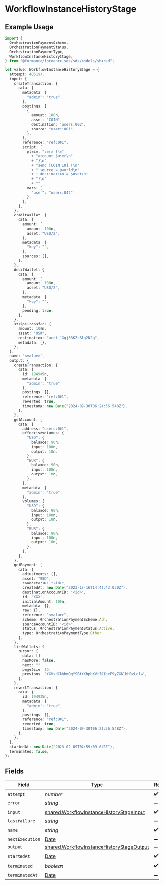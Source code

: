 # WorkflowInstanceHistoryStage

## Example Usage

```typescript
import {
  OrchestrationPaymentScheme,
  OrchestrationPaymentStatus,
  OrchestrationPaymentType,
  WorkflowInstanceHistoryStage,
} from "@formance/formance-sdk/sdk/models/shared";

let value: WorkflowInstanceHistoryStage = {
  attempt: 405193,
  input: {
    createTransaction: {
      data: {
        metadata: {
          "admin": "true",
        },
        postings: [
          {
            amount: 100n,
            asset: "COIN",
            destination: "users:002",
            source: "users:001",
          },
        ],
        reference: "ref:001",
        script: {
          plain: "vars {\n"
            + "account $user\n"
            + "}\n"
            + "send [COIN 10] (\n"
            + "	source = @world\n"
            + "	destination = $user\n"
            + ")\n"
            + "",
          vars: {
            "user": "users:042",
          },
        },
      },
    },
    creditWallet: {
      data: {
        amount: {
          amount: 100n,
          asset: "USD/2",
        },
        metadata: {
          "key": "",
        },
        sources: [],
      },
    },
    debitWallet: {
      data: {
        amount: {
          amount: 100n,
          asset: "USD/2",
        },
        metadata: {
          "key": "",
        },
        pending: true,
      },
    },
    stripeTransfer: {
      amount: 100n,
      asset: "USD",
      destination: "acct_1Gqj58KZcSIg2N2q",
      metadata: {},
    },
  },
  name: "<value>",
  output: {
    createTransaction: {
      data: {
        id: 194985n,
        metadata: {
          "admin": "true",
        },
        postings: [],
        reference: "ref:001",
        reverted: true,
        timestamp: new Date("2024-09-30T06:28:56.548Z"),
      },
    },
    getAccount: {
      data: {
        address: "users:001",
        effectiveVolumes: {
          "USD": {
            balance: 90n,
            input: 100n,
            output: 10n,
          },
          "EUR": {
            balance: 90n,
            input: 100n,
            output: 10n,
          },
        },
        metadata: {
          "admin": "true",
        },
        volumes: {
          "USD": {
            balance: 90n,
            input: 100n,
            output: 10n,
          },
          "EUR": {
            balance: 90n,
            input: 100n,
            output: 10n,
          },
        },
      },
    },
    getPayment: {
      data: {
        adjustments: [],
        asset: "USD",
        connectorID: "<id>",
        createdAt: new Date("2023-12-16T14:43:43.030Z"),
        destinationAccountID: "<id>",
        id: "XXX",
        initialAmount: 100n,
        metadata: {},
        raw: {},
        reference: "<value>",
        scheme: OrchestrationPaymentScheme.Ach,
        sourceAccountID: "<id>",
        status: OrchestrationPaymentStatus.Active,
        type: OrchestrationPaymentType.Other,
      },
    },
    listWallets: {
      cursor: {
        data: [],
        hasMore: false,
        next: "",
        pageSize: 15,
        previous: "YXVsdCBhbmQgYSBtYXhpbXVtIG1heF9yZXN1bHRzLol=",
      },
    },
    revertTransaction: {
      data: {
        id: 194985n,
        metadata: {
          "admin": "true",
        },
        postings: [],
        reference: "ref:001",
        reverted: true,
        timestamp: new Date("2024-09-30T06:28:56.548Z"),
      },
    },
  },
  startedAt: new Date("2023-02-09T04:59:09.612Z"),
  terminated: false,
};
```

## Fields

| Field                                                                                                         | Type                                                                                                          | Required                                                                                                      | Description                                                                                                   |
| ------------------------------------------------------------------------------------------------------------- | ------------------------------------------------------------------------------------------------------------- | ------------------------------------------------------------------------------------------------------------- | ------------------------------------------------------------------------------------------------------------- |
| `attempt`                                                                                                     | *number*                                                                                                      | :heavy_check_mark:                                                                                            | N/A                                                                                                           |
| `error`                                                                                                       | *string*                                                                                                      | :heavy_minus_sign:                                                                                            | N/A                                                                                                           |
| `input`                                                                                                       | [shared.WorkflowInstanceHistoryStageInput](../../../sdk/models/shared/workflowinstancehistorystageinput.md)   | :heavy_check_mark:                                                                                            | N/A                                                                                                           |
| `lastFailure`                                                                                                 | *string*                                                                                                      | :heavy_minus_sign:                                                                                            | N/A                                                                                                           |
| `name`                                                                                                        | *string*                                                                                                      | :heavy_check_mark:                                                                                            | N/A                                                                                                           |
| `nextExecution`                                                                                               | [Date](https://developer.mozilla.org/en-US/docs/Web/JavaScript/Reference/Global_Objects/Date)                 | :heavy_minus_sign:                                                                                            | N/A                                                                                                           |
| `output`                                                                                                      | [shared.WorkflowInstanceHistoryStageOutput](../../../sdk/models/shared/workflowinstancehistorystageoutput.md) | :heavy_minus_sign:                                                                                            | N/A                                                                                                           |
| `startedAt`                                                                                                   | [Date](https://developer.mozilla.org/en-US/docs/Web/JavaScript/Reference/Global_Objects/Date)                 | :heavy_check_mark:                                                                                            | N/A                                                                                                           |
| `terminated`                                                                                                  | *boolean*                                                                                                     | :heavy_check_mark:                                                                                            | N/A                                                                                                           |
| `terminatedAt`                                                                                                | [Date](https://developer.mozilla.org/en-US/docs/Web/JavaScript/Reference/Global_Objects/Date)                 | :heavy_minus_sign:                                                                                            | N/A                                                                                                           |